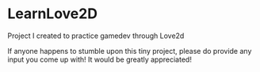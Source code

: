 # LearnLove2D
Project I created to practice gamedev through Love2d

If anyone happens to stumble upon this tiny project, please do provide any input
you come up with! It would be greatly appreciated!
